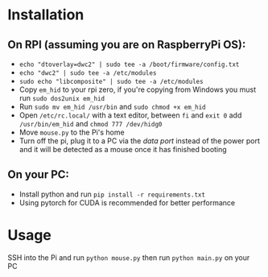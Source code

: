 # Installation
## On RPI (assuming you are on RaspberryPi OS):
- `echo "dtoverlay=dwc2" | sudo tee -a /boot/firmware/config.txt`
- `echo "dwc2" | sudo tee -a /etc/modules`
- `sudo echo "libcomposite" | sudo tee -a /etc/modules`
- Copy `em_hid` to your rpi zero, if you're copying from Windows you must run `sudo dos2unix em_hid`
- Run `sudo mv em_hid /usr/bin` and `sudo chmod +x em_hid`
- Open `/etc/rc.local/` with a text editor, between `fi` and `exit 0` add `/usr/bin/em_hid` and `chmod 777 /dev/hidg0`
- Move `mouse.py` to the Pi's home
- Turn off the pi, plug it to a PC via the *data port* instead of the power port and it will be detected as a mouse once it has finished booting
## On your PC:
- Install python and run `pip install -r requirements.txt`
- Using pytorch for CUDA is recommended for better performance

# Usage
SSH into the Pi and run `python mouse.py` then run `python main.py` on your PC
